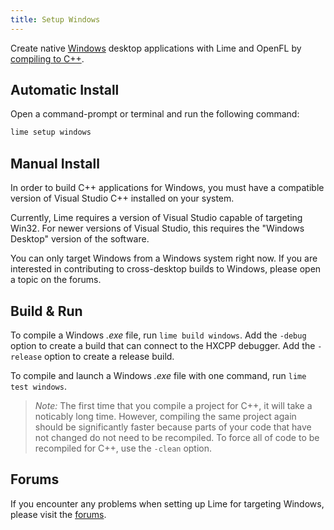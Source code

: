 ```yaml
---
title: Setup Windows
---
```


Create native [Windows](https://developer.microsoft.com/en-us/windows/) desktop applications with Lime and OpenFL by [compiling to C++](https://haxe.org/manual/target-cpp-getting-started.html).

## Automatic Install

Open a command-prompt or terminal and run the following command:

```sh
lime setup windows
```

## Manual Install

In order to build C++ applications for Windows, you must have a compatible version of Visual Studio C++ installed on your system.

Currently, Lime requires a version of Visual Studio capable of targeting Win32. For newer versions of Visual Studio, this requires the "Windows Desktop" version of the software.

You can only target Windows from a Windows system right now. If you are interested in contributing to cross-desktop builds to Windows, please open a topic on the forums.

## Build & Run

To compile a Windows _.exe_ file, run `lime build windows`. Add the `-debug` option to create a build that can connect to the HXCPP debugger. Add the `-release` option to create a release build.

To compile and launch a Windows _.exe_ file with one command, run `lime test windows`.

> _Note:_ The first time that you compile a project for C++, it will take a noticably long time. However, compiling the same project again should be significantly faster because parts of your code that have not changed do not need to be recompiled. To force all of code to be recompiled for C++, use the `-clean` option.

## Forums

If you encounter any problems when setting up Lime for targeting Windows, please visit the [forums](http://community.openfl.org/c/help).
